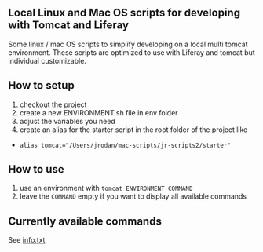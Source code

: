 ## Local Linux and Mac OS scripts for developing with Tomcat and Liferay

Some linux / mac OS scripts to simplify developing on a local multi tomcat environment. 
These scripts are optimized to use with Liferay and tomcat but individual customizable.

## How to setup

1. checkout the project
2. create a new ENVIRONMENT.sh file in env folder
3. adjust the variables you need
4. create an alias for the starter script in the root folder of the project like
 * `alias tomcat="/Users/jrodan/mac-scripts/jr-scripts2/starter"`

## How to use

1. use an environment with `tomcat ENVIRONMENT COMMAND`
2. leave the `COMMAND` empty if you want to display all available commands

## Currently available commands

See [info.txt](https://github.com/jrodan/local-tomcat-dev-server-scripts/blob/master/src/info.txt "info.txt")
